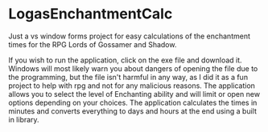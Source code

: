 # LogasEnchantmentCalc
Just a vs window forms project for easy calculations of the enchantment times for the RPG Lords of Gossamer and Shadow.

If you wish to run the application, click on the exe file and download it. Windows will most likely warn you about dangers of opening the file due to the programming, but the file isn't harmful in any way, as I did it as a fun project to help with rpg and not for any malicious reasons.
The application allows you to select the level of Enchanting ability and will limit or open new options depending on your choices. 
The application calculates the times in minutes and converts everything to days and hours at the end using a built in library.
